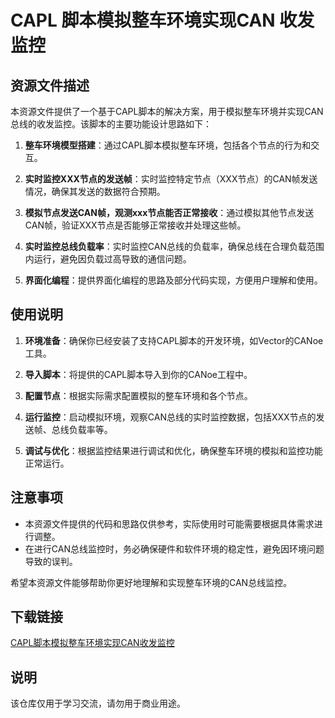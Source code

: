 # CAPL 脚本模拟整车环境实现CAN 收发监控

## 资源文件描述

本资源文件提供了一个基于CAPL脚本的解决方案，用于模拟整车环境并实现CAN总线的收发监控。该脚本的主要功能设计思路如下：

1. **整车环境模型搭建**：通过CAPL脚本模拟整车环境，包括各个节点的行为和交互。

2. **实时监控XXX节点的发送帧**：实时监控特定节点（XXX节点）的CAN帧发送情况，确保其发送的数据符合预期。

3. **模拟节点发送CAN帧，观测xxx节点能否正常接收**：通过模拟其他节点发送CAN帧，验证XXX节点是否能够正常接收并处理这些帧。

4. **实时监控总线负载率**：实时监控CAN总线的负载率，确保总线在合理负载范围内运行，避免因负载过高导致的通信问题。

5. **界面化编程**：提供界面化编程的思路及部分代码实现，方便用户理解和使用。

## 使用说明

1. **环境准备**：确保你已经安装了支持CAPL脚本的开发环境，如Vector的CANoe工具。

2. **导入脚本**：将提供的CAPL脚本导入到你的CANoe工程中。

3. **配置节点**：根据实际需求配置模拟的整车环境和各个节点。

4. **运行监控**：启动模拟环境，观察CAN总线的实时监控数据，包括XXX节点的发送帧、总线负载率等。

5. **调试与优化**：根据监控结果进行调试和优化，确保整车环境的模拟和监控功能正常运行。

## 注意事项

- 本资源文件提供的代码和思路仅供参考，实际使用时可能需要根据具体需求进行调整。
- 在进行CAN总线监控时，务必确保硬件和软件环境的稳定性，避免因环境问题导致的误判。

希望本资源文件能够帮助你更好地理解和实现整车环境的CAN总线监控。

## 下载链接
[CAPL脚本模拟整车环境实现CAN收发监控](https://pan.quark.cn/s/f2df63ed639d)

## 说明

该仓库仅用于学习交流，请勿用于商业用途。
